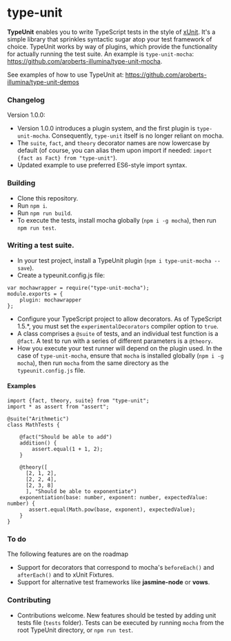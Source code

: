 # type-unit

**TypeUnit** enables you to write TypeScript tests in the style of <a href="https://xunit.github.io/">xUnit</a>.
It's a simple library that sprinkles syntactic sugar atop your test framework of choice.
TypeUnit works by way of plugins, which provide the functionality for actually running the test suite. An example is `type-unit-mocha`: https://github.com/aroberts-illumina/type-unit-mocha.

See examples of how to use TypeUnit at: https://github.com/aroberts-illumina/type-unit-demos

### Changelog

Version 1.0.0:
* Version 1.0.0 introduces a plugin system, and the first plugin is `type-unit-mocha`. Consequently, `type-unit` itself is no longer reliant on mocha.
* The `suite`, `fact`, and `theory` decorator names are now lowercase by default (of course, you can alias them upon import if needed: `import {fact as Fact} from "type-unit"`).
* Updated example to use preferred ES6-style import syntax.

### Building
* Clone this repository.
* Run `npm i`.
* Run `npm run build`.
* To execute the tests, install mocha globally (`npm i -g mocha`), then run `npm run test`.

### Writing a test suite.

* In your test project, install a TypeUnit plugin (`npm i type-unit-mocha --save`).
* Create a typeunit.config.js file:
```
var mochawrapper = require("type-unit-mocha");
module.exports = {
    plugin: mochawrapper
};
```
* Configure your TypeScript project to allow decorators. As of TypeScript 1.5.*, you must set the `experimentalDecorators` compiler option to `true`.
* A class comprises a `@suite` of tests, and an individual test function is a `@fact`. A test to run with a series of different parameters is a `@theory`. 
* How you execute your test runner will depend on the plugin used. In the case of `type-unit-mocha`, ensure that `mocha` is installed globally (`npm i -g mocha`), then run `mocha` from the same directory as the `typeunit.config.js` file.

#### Examples

```
import {fact, theory, suite} from "type-unit";
import * as assert from "assert";

@suite("Arithmetic")
class MathTests {

    @fact("Should be able to add")
    addition() {
        assert.equal(1 + 1, 2);
    }

    @theory([
      [2, 1, 2],
      [2, 2, 4],
      [2, 3, 8]
      ], "Should be able to exponentiate")
    exponentiation(base: number, exponent: number, expectedValue: number) {
       assert.equal(Math.pow(base, exponent), expectedValue);
    }
}
```

### To do
The following features are on the roadmap

* Support for decorators that correspond to mocha's `beforeEach()` and `afterEach()` and to xUnit Fixtures.
* Support for alternative test frameworks like **jasmine-node** or **vows**.
 
### Contributing
* Contributions welcome. New features should be tested by adding unit tests file (`tests` folder). Tests can be executed by running `mocha` from the root TypeUnit directory, or `npm run test`.
